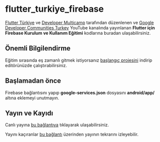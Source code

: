 # flutter_turkiye_firebase

[Flutter Türkiye](https://www.twitter.com/Flutter_Turkiye) ve [Developer Multicamp](https://twitter.com/devmulticamp) tarafından düzenlenen ve [Google Developer Communities Turkey](https://www.youtube.com/c/GoogleDevelopersTurkey) YouTube kanalında yayınlanan **Flutter için Firebase Kurulum ve Kullanım Eğitimi** kodlarına buradan ulaşabilirsiniz.

## Önemli Bilgilendirme
Eğitim sırasında eş zamanlı gitmek istiyorsanız [başlangıç projesini](https://github.com/bgoktugozdemir/flutter_turkiye_firebase/tree/starter) indirip editörünüzde çalıştırabilirsiniz.

## Başlamadan önce

Firebase bağlantısını yapıp **google-services.json** dosyasını **android/app/** altına eklemeyi unutmayın.

## Yayın ve Kayıdı

Canlı yayına [bu bağlantıya](https://www.youtube.com/watch?v=4Vf6_qNhpXc) tıklayarak ulaşabilirsiniz.

Yayını kaçıranlar [bu bağlantı](https://www.youtube.com/watch?v=4Vf6_qNhpXc) üzerinden yayının tekrarını izleyebilir.
